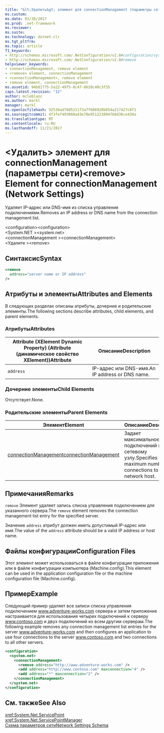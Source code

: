 ```yaml
---
title: "&lt;Удалить&gt; элемент для connectionManagement (параметры сети)"
ms.custom: 
ms.date: 03/30/2017
ms.prod: .net-framework
ms.reviewer: 
ms.suite: 
ms.technology: dotnet-clr
ms.tgt_pltfrm: 
ms.topic: article
f1_keywords:
- http://schemas.microsoft.com/.NetConfiguration/v2.0#configuration/system.net/connectionManagement/remove
- http://schemas.microsoft.com/.NetConfiguration/v2.0#remove
helpviewer_keywords:
- connectionManagement, remove element
- <remove> element, connectionManagement
- <connectionManagement>, remove element
- remove element, connectionManagement
ms.assetid: 94b81775-5a22-4975-8c47-8620c40c3f35
caps.latest.revision: "12"
author: mcleblanc
ms.author: markl
manager: markl
ms.openlocfilehash: 92536ad7605211f3a7f606920b054a217427c8f1
ms.sourcegitcommit: 4f3fef493080a43e70e951223894768d36ce430a
ms.translationtype: MT
ms.contentlocale: ru-RU
ms.lasthandoff: 11/21/2017
---
```

# <a name="ltremovegt-element-for-connectionmanagement-network-settings"></a><span data-ttu-id="4cf5e-102">&lt;Удалить&gt; элемент для connectionManagement (параметры сети)</span><span class="sxs-lookup"><span data-stu-id="4cf5e-102">&lt;remove&gt; Element for connectionManagement (Network Settings)</span></span>
<span data-ttu-id="4cf5e-103">Удаляет IP-адрес или DNS-имя из списка управления подключениями.</span><span class="sxs-lookup"><span data-stu-id="4cf5e-103">Removes an IP address or DNS name from the connection management list.</span></span>  
  
 <span data-ttu-id="4cf5e-104">\<configuration></span><span class="sxs-lookup"><span data-stu-id="4cf5e-104">\<configuration></span></span>  
<span data-ttu-id="4cf5e-105">\<System.NET ></span><span class="sxs-lookup"><span data-stu-id="4cf5e-105">\<system.net></span></span>  
<span data-ttu-id="4cf5e-106">\<connectionManagement ></span><span class="sxs-lookup"><span data-stu-id="4cf5e-106">\<connectionManagement></span></span>  
<span data-ttu-id="4cf5e-107">\<Удалите ></span><span class="sxs-lookup"><span data-stu-id="4cf5e-107">\<remove></span></span>  
  
## <a name="syntax"></a><span data-ttu-id="4cf5e-108">Синтаксис</span><span class="sxs-lookup"><span data-stu-id="4cf5e-108">Syntax</span></span>  
  
```xml  
<remove   
  address="server name or IP address"   
/>  
```  
  
## <a name="attributes-and-elements"></a><span data-ttu-id="4cf5e-109">Атрибуты и элементы</span><span class="sxs-lookup"><span data-stu-id="4cf5e-109">Attributes and Elements</span></span>  
 <span data-ttu-id="4cf5e-110">В следующих разделах описаны атрибуты, дочерние и родительские элементы.</span><span class="sxs-lookup"><span data-stu-id="4cf5e-110">The following sections describe attributes, child elements, and parent elements.</span></span>  
  
### <a name="attributes"></a><span data-ttu-id="4cf5e-111">Атрибуты</span><span class="sxs-lookup"><span data-stu-id="4cf5e-111">Attributes</span></span>  
  
|<span data-ttu-id="4cf5e-112">**Attribute (XElement Dynamic Property)** (Attribute (динамическое свойство XElement))</span><span class="sxs-lookup"><span data-stu-id="4cf5e-112">**Attribute**</span></span>|<span data-ttu-id="4cf5e-113">**Описание**</span><span class="sxs-lookup"><span data-stu-id="4cf5e-113">**Description**</span></span>|  
|-------------------|---------------------|  
|`address`|<span data-ttu-id="4cf5e-114">IP-адрес или DNS-имя.</span><span class="sxs-lookup"><span data-stu-id="4cf5e-114">An IP address or DNS name.</span></span>|  
  
### <a name="child-elements"></a><span data-ttu-id="4cf5e-115">Дочерние элементы</span><span class="sxs-lookup"><span data-stu-id="4cf5e-115">Child Elements</span></span>  
 <span data-ttu-id="4cf5e-116">Отсутствует.</span><span class="sxs-lookup"><span data-stu-id="4cf5e-116">None.</span></span>  
  
### <a name="parent-elements"></a><span data-ttu-id="4cf5e-117">Родительские элементы</span><span class="sxs-lookup"><span data-stu-id="4cf5e-117">Parent Elements</span></span>  
  
|<span data-ttu-id="4cf5e-118">**Элемент**</span><span class="sxs-lookup"><span data-stu-id="4cf5e-118">**Element**</span></span>|<span data-ttu-id="4cf5e-119">**Описание**</span><span class="sxs-lookup"><span data-stu-id="4cf5e-119">**Description**</span></span>|  
|-----------------|---------------------|  
|[<span data-ttu-id="4cf5e-120">connectionManagement</span><span class="sxs-lookup"><span data-stu-id="4cf5e-120">connectionManagement</span></span>](../../../../../docs/framework/configure-apps/file-schema/network/connectionmanagement-element-network-settings.md)|<span data-ttu-id="4cf5e-121">Задает максимальное число подключений к сетевому узлу.</span><span class="sxs-lookup"><span data-stu-id="4cf5e-121">Specifies the maximum number of connections to a network host.</span></span>|  
  
## <a name="remarks"></a><span data-ttu-id="4cf5e-122">Примечания</span><span class="sxs-lookup"><span data-stu-id="4cf5e-122">Remarks</span></span>  
 <span data-ttu-id="4cf5e-123">`remove` Элемент удаляет запись списка управления подключением для указанного сервера.</span><span class="sxs-lookup"><span data-stu-id="4cf5e-123">The `remove` element removes the connection management list entry for the specified server.</span></span>  
  
 <span data-ttu-id="4cf5e-124">Значение `address` атрибут должен иметь допустимый IP-адрес или имя.</span><span class="sxs-lookup"><span data-stu-id="4cf5e-124">The value of the `address` attribute should be a valid IP address or host name.</span></span>  
  
## <a name="configuration-files"></a><span data-ttu-id="4cf5e-125">Файлы конфигурации</span><span class="sxs-lookup"><span data-stu-id="4cf5e-125">Configuration Files</span></span>  
 <span data-ttu-id="4cf5e-126">Этот элемент может использоваться в файле конфигурации приложения или в файле конфигурации компьютера (Machine.config).</span><span class="sxs-lookup"><span data-stu-id="4cf5e-126">This element can be used in the application configuration file or the machine configuration file (Machine.config).</span></span>  
  
## <a name="example"></a><span data-ttu-id="4cf5e-127">Пример</span><span class="sxs-lookup"><span data-stu-id="4cf5e-127">Example</span></span>  
 <span data-ttu-id="4cf5e-128">Следующий пример удаляет все записи списка управления подключением www.adventure-works.com сервера и затем приложение настраивается для использования четырех подключений к серверу www.contoso.com и двух подключений ко всем другим серверам.</span><span class="sxs-lookup"><span data-stu-id="4cf5e-128">The following example removes any connection management list entries for the server www.adventure-works.com and then configures an application to use four connections to the server www.contoso.com and two connections to all other servers.</span></span>  
  
```xml  
<configuration>  
  <system.net>  
    <connectionManagement>  
      <remove address="http://www.adventure-works.com" />  
      <add address="http://www.contoso.com" maxconnection="4" />  
      <add address="*" maxconnection="2" />  
    </connectionManagement>  
  </system.net>  
</configuration>  
```  
  
## <a name="see-also"></a><span data-ttu-id="4cf5e-129">См. также</span><span class="sxs-lookup"><span data-stu-id="4cf5e-129">See Also</span></span>  
 <xref:System.Net.ServicePoint>  
 <xref:System.Net.ServicePointManager>  
 [<span data-ttu-id="4cf5e-130">Схема параметров сети</span><span class="sxs-lookup"><span data-stu-id="4cf5e-130">Network Settings Schema</span></span>](../../../../../docs/framework/configure-apps/file-schema/network/index.md)
